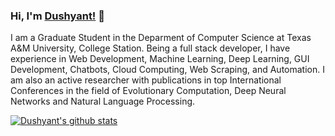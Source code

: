 ### Hi, I'm [Dushyant!](https://dushyantrathore.github.io/) 👋

<!--
**dushyantRathore/dushyantRathore** is a ✨ _special_ ✨ repository because its `README.md` (this file) appears on your GitHub profile.
-->

I am a Graduate Student in the Deparment of Computer Science at Texas A&M University, College Station. Being a full stack developer, I have experience in Web Development, Machine Learning, Deep Learning, GUI Development, Chatbots, Cloud Computing, Web Scraping, and Automation. I am also an active researcher with publications in top International Conferences in the field of Evolutionary Computation, Deep Neural Networks and Natural Language Processing. 

[![Dushyant's github stats](https://github-readme-stats.vercel.app/api?username=dushyantRathore&count_private=true&show_icons=true&theme=radical)](https://github.com/anuraghazra/github-readme-stats)
